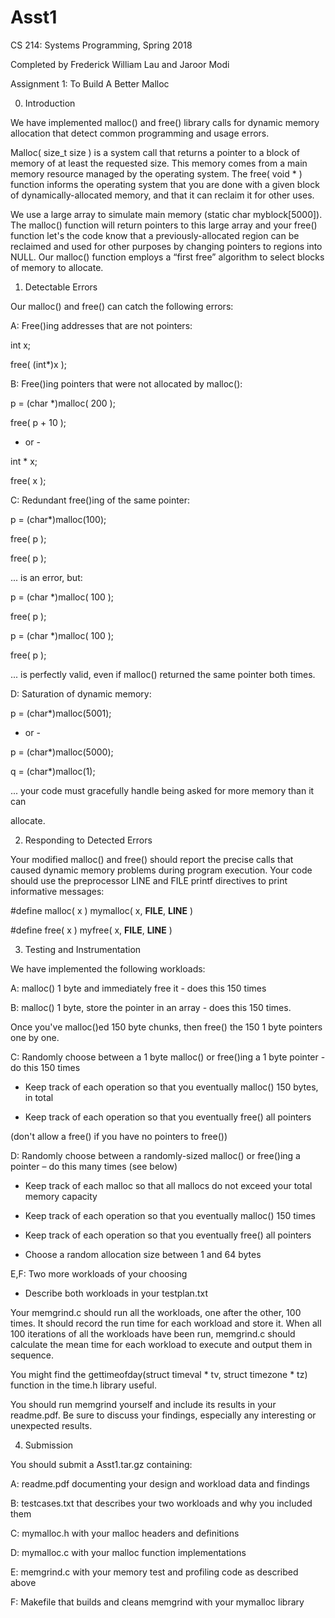 # Asst1
CS 214: Systems Programming, Spring 2018

Completed by Frederick William Lau and Jaroor Modi

Assignment 1: To Build A Better Malloc



0. Introduction

We have implemented malloc() and free() library calls for dynamic memory allocation that detect common programming and usage errors.



Malloc( size_t size ) is a system call that returns a pointer to a block of memory of at least the requested size. This memory comes from a main memory resource managed by the operating system. The free( void * ) function informs the operating system that you are done with a given block of dynamically-allocated memory, and that it can reclaim it for other uses.



We use a large array to simulate main memory (static char myblock[5000]). The malloc() function will return pointers to this large array and your free() function let's the code know that a previously-allocated region can be reclaimed and used for other purposes by changing pointers to regions into NULL. Our malloc() function employs a “first free” algorithm to select blocks of memory to allocate.





1. Detectable Errors

Our malloc() and free() can catch the following errors:

A: Free()ing addresses that are not pointers:

int x;

free( (int*)x );



B: Free()ing pointers that were not allocated by malloc():

p = (char *)malloc( 200 );

free( p + 10 );

- or -

int * x;

free( x );



C: Redundant free()ing of the same pointer:

p = (char*)malloc(100);

free( p );

free( p );

... is an error, but:

p = (char *)malloc( 100 );

free( p );

p = (char *)malloc( 100 );

free( p );

... is perfectly valid, even if malloc() returned the same pointer both times.



D: Saturation of dynamic memory:

p = (char*)malloc(5001);

- or -

p = (char*)malloc(5000);

q = (char*)malloc(1);

... your code must gracefully handle being asked for more memory than it can

allocate.





2. Responding to Detected Errors

Your modified malloc() and free() should report the precise calls that caused dynamic memory problems during program execution. Your code should use the preprocessor LINE and FILE printf directives to print informative messages:

#define malloc( x ) mymalloc( x, __FILE__, __LINE__ )

#define free( x ) myfree( x, __FILE__, __LINE__ )





3. Testing and Instrumentation

We have implemented the following workloads:



A: malloc() 1 byte and immediately free it - does this 150 times



B: malloc() 1 byte, store the pointer in an array - does this 150 times.

Once you've malloc()ed 150 byte chunks, then free() the 150 1 byte pointers one by one.



C: Randomly choose between a 1 byte malloc() or free()ing a 1 byte pointer - do this 150 times

- Keep track of each operation so that you eventually malloc() 150 bytes, in total

- Keep track of each operation so that you eventually free() all pointers

(don't allow a free() if you have no pointers to free())



D: Randomly choose between a randomly-sized malloc() or free()ing a pointer – do this many times (see below)

- Keep track of each malloc so that all mallocs do not exceed your total memory capacity

- Keep track of each operation so that you eventually malloc() 150 times

- Keep track of each operation so that you eventually free() all pointers

- Choose a random allocation size between 1 and 64 bytes



E,F: Two more workloads of your choosing

- Describe both workloads in your testplan.txt



Your memgrind.c should run all the workloads, one after the other, 100 times. It should record the run time for each workload and store it. When all 100 iterations of all the workloads have been run, memgrind.c should calculate the mean time for each workload to execute and output them in sequence.

You might find the gettimeofday(struct timeval * tv, struct timezone * tz) function in the time.h library useful.

You should run memgrind yourself and include its results in your readme.pdf. Be sure to discuss your findings, especially any interesting or unexpected results.





4. Submission

You should submit a Asst1.tar.gz containing:

A: readme.pdf documenting your design and workload data and findings



B: testcases.txt that describes your two workloads and why you included them



C: mymalloc.h with your malloc headers and definitions



D: mymalloc.c with your malloc function implementations



E: memgrind.c with your memory test and profiling code as described above



F: Makefile that builds and cleans memgrind with your mymalloc library
